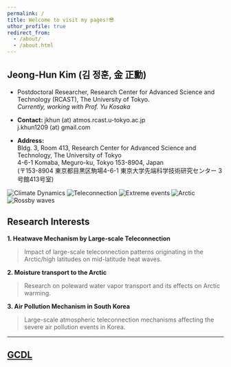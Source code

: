```yaml
---
permalink: /
title: Welcome to visit my pages!😎
uthor_profile: true
redirect_from: 
  - /about/
  - /about.html
---
```


## Jeong-Hun Kim (김 정훈, 金 正勳)

* Postdoctoral Researcher, Research Center for Advanced Science and Technology (RCAST), The University of Tokyo.<br>
_Currently, working with Prof. Yu Kosaka_<br>

* **Contact:** jkhun (at) atmos.rcast.u-tokyo.ac.jp<br>
j.khun1209 (at) gmail.com<br>   
* **Address:**<br>
  Bldg. 3, Room 413, Research Center for Advanced Science and Technology, The University of Tokyo<br>
  4-6-1 Komaba, Meguro-ku, Tokyo 153-8904, Japan<br>
  (〒153-8904 東京都目黒区駒場4-6-1 東京大学先端科学技術研究センター 3号館413号室)<br>

![Climate Dynamics](https://img.shields.io/badge/-Climate%20Dynamics-aqua?style=flat-square)
![Teleconnection](https://img.shields.io/badge/-Teleconnection-green?style=flat-square)
![Extreme events](https://img.shields.io/badge/-Extreme%20events-red?style=flat-square)
![Arctic](https://img.shields.io/badge/-Arctic-blue?style=flat-square)
![Rossby waves](https://img.shields.io/badge/-Rossby%20Waves-plum?style=flat-square)

## Research Interests

**1. Heatwave Mechanism by Large-scale Teleconnection**<br>
> Impact of large-scale teleconnection patterns originating in the Arctic/high latitudes on mid-latitude heat waves.<br>

**2. Moisture transport to the Arctic**<br>
> Research on poleward water vapor transport and its effects on Arctic warming.

**3. Air Pollution Mechanism in South Korea**<br>
> Large-scale atmospheric teleconnection mechanisms affecting the severe air pollution events in Korea.

----
## [GCDL](https://gcd.atmos.rcast.u-tokyo.ac.jp/kosaka_lab/ "GCDL")
